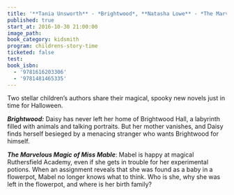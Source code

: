 ```yaml
---
title: '**Tania Unsworth** - *Brightwood*, **Natasha Lowe** - *The Marvelous Magic of Miss Mabel*'
published: true
start_at: 2016-10-30 21:00:00
image_path:
book_category: kidsmith
program: childrens-story-time
ticketed: false
test:
book_isbn:
  - '9781616203306'
  - '9781481465335'
---
```



Two stellar children’s authors share their magical, spooky new novels just in time for Halloween.

***Brightwood:*** Daisy has never left her home of Brightwood Hall, a labyrinth filled with animals and talking portraits. But her mother vanishes, and Daisy finds herself besieged by a menacing stranger who wants Brightwood for himself.

***The Marvelous Magic of Miss Mable***: Mabel is happy at magical Ruthersfield Academy, even if she gets in trouble for her experimental potions. When an assignment reveals that she was found as a baby in a flowerpot, Mabel no longer knows what to think. Who is she, why she was left in the flowerpot, and where is her birth family?
